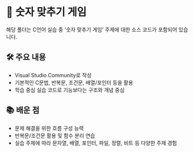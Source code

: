 # 📁 숫자 맞추기 게임

해당 폴더는 C언어 실습 중 '숫자 맞추기 게임' 주제에 대한 소스 코드가 포함되어 있습니다.

## 🛠 주요 내용
- Visual Studio Community로 작성
- 기본적인 C문법, 반복문, 조건문, 배열/포인터 등을 활용
- 학습 중심 실습 코드로 기능보다는 구조와 개념 중심

## 📚 배운 점
- 문제 해결을 위한 흐름 구성 능력
- 반복문/조건문 활용 및 함수 분리 연습
- 실습 주제에 따라 문자열, 배열, 포인터, 파일, 정렬, 비트 등 다양한 주제 경험

